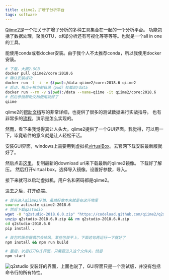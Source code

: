 ```yaml
---
title: qiime2，扩增子分析平台
tags: software
---
```


[Qiime2](https://qiime2.org/)是一个把关于扩增子分析的多种工具集合在一起的一个分析平台。
功能包括了数据处理，聚类OTU，α和β分析还有可视化等等等等。也就是一个all in one的工具。

能使用conda或者docker安装。由于我个人不太推荐conda，所以我使用docker安装。
```bash
# 下载，大概2.5GB
docker pull qiime2/core:2018.6
# 确认安装成功
docker run -t -i -v $(pwd):/data qiime2/core:2018.6 qiime2
# 启动，相当于把当前目录（pwd）挂载到/data
docker run --rm -v $(pwd):/data --name=qiime -it qiime2/core:2018.6
# 然后参照帮助文档使用就好了
qiime
```
qiime2的[帮助文档](https://docs.qiime2.org/2018.6/)写的非常详细，也提供了很多的测试数据进行实战指导。
也有非常多的[流程](https://docs.qiime2.org/2018.6/tutorials/overview/)，演示是怎么实现的。

然而，看下来我觉得真让人头大。qiime2提供了一个GUI界面。我觉得，可以用一下，毕竟软件的意义就是让人轻松干活。

安装GUI界面，windows上需要用到虚拟机[virtualBox](https://www.virtualbox.org/)。去官网下载安装最新版就好了。

然后点击[这里](https://s3-us-west-2.amazonaws.com/qiime2-data/distro/core/virtualbox-images.txt)，复制最新的download url来下载最新的qiime2镜像。
下载好了解压。
然后打开virtual box，选择导入镜像。设置好参数，导入。

接下来就可以启动虚拟机，用户名和密码都是qiime2。

进去之后，打开终端。
```bash
# 首先进入qiime2环境，虽然好像本来就是在这环境里
source activate qiime2-2018.6
# 然后下载q2studio
wget -O "q2studio-2018.6.0.zip" "https://codeload.github.com/qiime2/q2studio/zip/2018.6.0"
unzip q2studio-2018.6.0.zip && rm q2studio-2018.6.0.zip
cd q2studio-2018.6.0
pip install .

# 装包的服务器偶尔会抽风，某些包装不上，下面这句再运行一下就好了
npm install && npm run build

# 最后，以后打开GUI界面，只需要进入这个文件夹，然后
npm start
```
![q2studio](https://raw.githubusercontent.com/pzweuj/pzweuj.github.io/refs/heads/master/downloads/images/q2studio.PNG)
安装好的界面，上面也说了，GUI界面只是一个测试版，并没有包括命令行的所有特性。


[-_-]:下大雨我很想出门